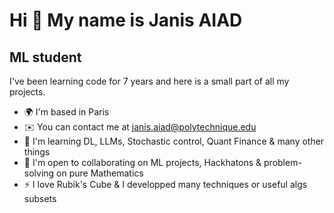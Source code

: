 Hi 👋 My name is Janis AIAD
===========================

ML student
------------------

I've been learning code for 7 years and here is a small part of all my projects.

*   🌍  I'm based in Paris
*   ✉️  You can contact me at [janis.aiad@polytechnique.edu](mailto:janis.aiad@polytechnique.edu)
*   🧠  I'm learning DL, LLMs, Stochastic control, Quant Finance & many other things
*   🤝  I'm open to collaborating on ML projects, Hackhatons & problem-solving on pure Mathematics
*   ⚡  I love Rubik's Cube & I developped many techniques or useful algs subsets
